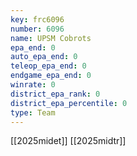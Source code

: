 ```yaml
---
key: frc6096
number: 6096
name: UPSM Cobrots
epa_end: 0
auto_epa_end: 0
teleop_epa_end: 0
endgame_epa_end: 0
winrate: 0
district_epa_rank: 0
district_epa_percentile: 0
type: Team
---
```

[[2025midet]]
[[2025midtr]]
